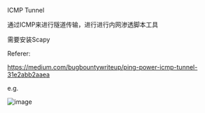 ICMP Tunnel

通过ICMP来进行隧道传输，进行进行内网渗透脚本工具

需要安装Scapy


Referer:

https://medium.com/bugbountywriteup/ping-power-icmp-tunnel-31e2abb2aaea

e.g.

![image](https://github.com/sevck/icmp_Tunnel/blob/master/show.png)
